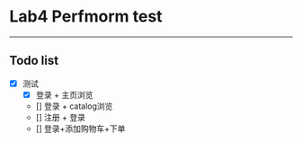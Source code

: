 # Lab4 Perfmorm test
----------------------------

## Todo list

* [x] 测试
    * [x] 登录 + 主页浏览
    * [] 登录 + catalog浏览
    * [] 注册 + 登录
    * [] 登录+添加购物车+下单
